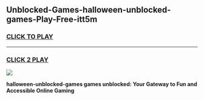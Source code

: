 
## Unblocked-Games-halloween-unblocked-games-Play-Free-itt5m
<h3>
<a href="https://premium76.site?title=halloween-unblocked-games&ref=19M">CLICK TO PLAY</a></h3>
<hr>

<h3>
<a href="https://premium76.site?title=halloween-unblocked-games&ref=19M">CLICK 2 PLAY</a>
  
</h3>

<a href="https://premium76.site?title=halloween-unblocked-games&ref=19M"><img src="https://clearcache.store/games.png"></a>


**halloween-unblocked-games games unblocked: Your Gateway to Fun and Accessible Online Gaming**
